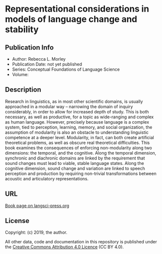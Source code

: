 # Representational considerations in models of language change and stability 

## Publication Info

- Author: Rebecca L. Morley
- Publication Date: not yet published
- Series:  Conceptual Foundations of Language Science
- Volume: 

## Description
Research in linguistics, as in most other scientific domains, is usually approached in a modular way – narrowing the domain of inquiry considerably, in order to allow for increased depth of study. This is both necessary, as well as productive, for a topic as wide-ranging and complex as human language. However, precisely because language is a complex system, tied to perception, learning, memory, and social organization, the assumption of modularity is also an obstacle to understanding linguistic competence at a deeper level. Modularity, in fact, can both create artificial theoretical problems, as well as obscure real theoretical difficulties. This book examines the consequences of enforcing non-modularity along two dimensions: the temporal, and the cognitive. Along the temporal dimension, synchronic and diachronic domains are linked by the requirement that sound changes must lead to viable, stable language states. Along the cognitive dimension, sound change and variation are linked to speech perception and production by requiring non-trivial transformations between acoustic and articulatory representations.

## URL

[Book page on langsci-press.org](http://langsci-press.org/catalog/book/251)


## License

Copyright: (c) 2019, the author.

All other data, code and documentation in this repository is published under the
[Creative Commons Attribution 4.0 Licence](http://creativecommons.org/licenses/by/4.0/)
(CC BY 4.0).
